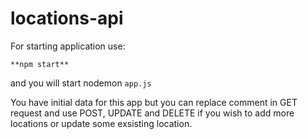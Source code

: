 # locations-api

For starting application use:

`**npm start**`

and you will start nodemon `app.js`

You have initial data for this app but you can replace comment in GET request and use POST, UPDATE and DELETE if you wish to add more locations or update some exsisting location.